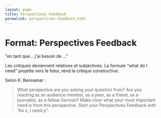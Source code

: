 ```yaml
---
layout: page
title: Perspectives Feedback
permalink: perspectives-feedback.html
---
```


# Format: Perspectives Feedback

"en tant que... j'ai besoin de ..."

Les critiques deviennent relatives et subjectives. La formule “what do I need” projette vers le futur, rend la critique constructive.

Selon K. Bennamar :

> What perspective are you asking your question from? Are you reacting as an audience member, as a peer, as a friend, as a journalist, as a fellow German? Make clear what your most important need is from this perspective. Start your Perspectives Feedback with “As x, I need y”.

